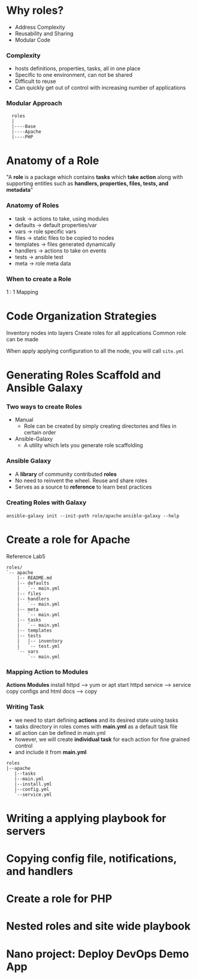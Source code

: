 # Why roles?
- Address Complexity
- Reusability and Sharing
- Modular Code

### Complexity
- hosts definitions, properties, tasks, all in one place
- Specific to one environment, can not be shared
- Difficult to reuse
- Can quickly get out of control with increasing number of applications

### Modular Approach
```
  roles
  |
  |----Base
  |----Apache
  |----PHP
```
# Anatomy of a Role
"A **role** is a package which contains **tasks** which
**take action** along with supporting entitles such as **handlers, properties, files, tests, and metadata**"

### Anatomy of Roles

- task      -> actions to take, using modules
- defaults  -> default properties/var  
- vars      -> role specific vars
- files     -> static files to be copied to nodes
- templates -> files generated dynamically
- handlers  -> actions to take on events
- tests     -> ansible test
- meta      -> role meta data

### When to create a Role
1 : 1 Mapping

# Code Organization Strategies
 Inventory nodes into layers
 Create roles for all applications
 Common role can be made

When apply applying configuration to all the node, you will call `site.yml`

# Generating Roles Scaffold and Ansible Galaxy
### Two ways to create Roles
- Manual
  - Role can be created by simply creating directories and files in certain order
- Ansible-Galaxy
  - A utility which lets you generate role scaffolding

### Ansible Galaxy
- A **library** of community contributed **roles**
- No need to reinvent the wheel. Reuse and share roles
- Serves as a source to **reference** to learn best practices

### Creating Roles with Galaxy
`ansible-galaxy init --init-path role/apache`
`ansible-galaxy --help`

# Create a role for Apache
 Reference Lab5

```
roles/
`-- apache
    |-- README.md
    |-- defaults
    |   `-- main.yml
    |-- files
    |-- handlers
    |   `-- main.yml
    |-- meta
    |   `-- main.yml
    |-- tasks
    |   `-- main.yml
    |-- templates
    |-- tests
    |   |-- inventory
    |   `-- test.yml
    `-- vars
        `-- main.yml
```
### Mapping Action to Modules
**Actions                           Modules**
install httpd              -->    yum or apt
start httpd service        -->    service
copy configs and html docs -->    copy

### Writing Task
- we need to start defining **actions** and its desired state using tasks
- tasks directory in roles comes with **main.yml** as
a default task file
- all action can be defined in main.yml
- however, we will create **individual task** for each action for fine grained control
- and include it from **main.yml**

```
roles
|--apache
   |--tasks
   |--main.yml
   |--install.yml
   |--config.yml
   `--service.yml
```

# Writing a applying playbook for servers

# Copying config file, notifications, and handlers

# Create a role for PHP

# Nested roles and site wide playbook

# Nano project: Deploy DevOps Demo App
